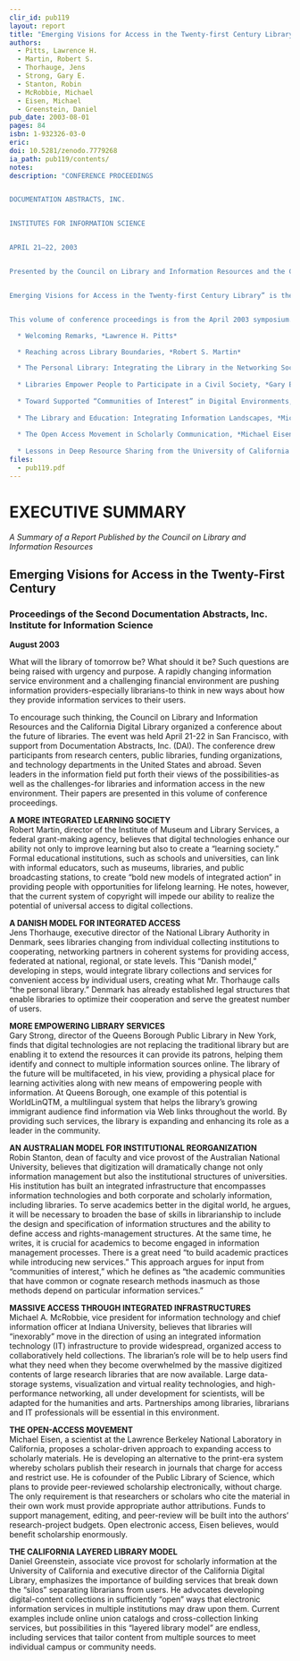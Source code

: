 ```yaml
---
clir_id: pub119
layout: report
title: "Emerging Visions for Access in the Twenty-first Century Library"
authors: 
  - Pitts, Lawrence H.
  - Martin, Robert S.
  - Thorhauge, Jens
  - Strong, Gary E.
  - Stanton, Robin
  - McRobbie, Michael
  - Eisen, Michael
  - Greenstein, Daniel
pub_date: 2003-08-01
pages: 84
isbn: 1-932326-03-0
eric:
doi: 10.5281/zenodo.7779268
ia_path: pub119/contents/
notes:
description: "CONFERENCE PROCEEDINGS


DOCUMENTATION ABSTRACTS, INC.  


INSTITUTES FOR INFORMATION SCIENCE 


APRIL 21–22, 2003  


Presented by the Council on Library and Information Resources and the California Digital Library


Emerging Visions for Access in the Twenty-first Century Library” is the second in a series of international symposiums that are supported by a grant from Documentation Abstracts, Inc. (DAI). The institutes will address key issues in information science relating to digital libraries, economics of information, or resources for scholarship.


This volume of conference proceedings is from the April 2003 symposium. Included are the following:

  * Welcoming Remarks, *Lawrence H. Pitts*

  * Reaching across Library Boundaries, *Robert S. Martin*

  * The Personal Library: Integrating the Library in the Networking Society, *Jens Thorhauge*
  
  * Libraries Empower People to Participate in a Civil Society, *Gary E. Strong*
  
  * Toward Supported “Communities of Interest” in Digital Environments, *Robin Stanton*
  
  * The Library and Education: Integrating Information Landscapes, *Michael McRobbie*
  
  * The Open Access Movement in Scholarly Communication, *Michael Eisen*
  
  * Lessons in Deep Resource Sharing from the University of California Libraries, *Daniel Greenstein*"
files:
  - pub119.pdf
---
```


# EXECUTIVE SUMMARY

_A Summary of a Report Published by the Council on Library and Information Resources_

Emerging Visions for Access in the Twenty-First Century
-------------------------------------------------------

### Proceedings of the Second Documentation Abstracts, Inc. Institute for Information Science

**August 2003**

What will the library of tomorrow be? What should it be? Such questions are being raised with urgency and purpose. A rapidly changing information service environment and a challenging financial environment are pushing information providers-especially librarians-to think in new ways about how they provide information services to their users.

To encourage such thinking, the Council on Library and Information Resources and the California Digital Library organized a conference about the future of libraries. The event was held April 21-22 in San Francisco, with support from Documentation Abstracts, Inc. (DAI). The conference drew participants from research centers, public libraries, funding organizations, and technology departments in the United States and abroad. Seven leaders in the information field put forth their views of the possibilities-as well as the challenges-for libraries and information access in the new environment. Their papers are presented in this volume of conference proceedings.

**A MORE INTEGRATED LEARNING SOCIETY**  
Robert Martin, director of the Institute of Museum and Library Services, a federal grant-making agency, believes that digital technologies enhance our ability not only to improve learning but also to create a “learning society.” Formal educational institutions, such as schools and universities, can link with informal educators, such as museums, libraries, and public broadcasting stations, to create “bold new models of integrated action” in providing people with opportunities for lifelong learning. He notes, however, that the current system of copyright will impede our ability to realize the potential of universal access to digital collections.

**A DANISH MODEL FOR INTEGRATED ACCESS**  
Jens Thorhauge, executive director of the National Library Authority in Denmark, sees libraries changing from individual collecting institutions to cooperating, networking partners in coherent systems for providing access, federated at national, regional, or state levels. This “Danish model,” developing in steps, would integrate library collections and services for convenient access by individual users, creating what Mr. Thorhauge calls “the personal library.” Denmark has already established legal structures that enable libraries to optimize their cooperation and serve the greatest number of users.

**MORE EMPOWERING LIBRARY SERVICES**  
Gary Strong, director of the Queens Borough Public Library in New York, finds that digital technologies are not replacing the traditional library but are enabling it to extend the resources it can provide its patrons, helping them identify and connect to multiple information sources online. The library of the future will be multifaceted, in his view, providing a physical place for learning activities along with new means of empowering people with information. At Queens Borough, one example of this potential is WorldLinQTM, a multilingual system that helps the library’s growing immigrant audience find information via Web links throughout the world. By providing such services, the library is expanding and enhancing its role as a leader in the community.

**AN AUSTRALIAN MODEL FOR INSTITUTIONAL REORGANIZATION**  
Robin Stanton, dean of faculty and vice provost of the Australian National University, believes that digitization will dramatically change not only information management but also the institutional structures of universities. His institution has built an integrated infrastructure that encompasses information technologies and both corporate and scholarly information, including libraries. To serve academics better in the digital world, he argues, it will be necessary to broaden the base of skills in librarianship to include the design and specification of information structures and the ability to define access and rights-management structures. At the same time, he writes, it is crucial for academics to become engaged in information management processes. There is a great need “to build academic practices while introducing new services.” This approach argues for input from “communities of interest,” which he defines as “the academic communities that have common or cognate research methods inasmuch as those methods depend on particular information services.”

**MASSIVE ACCESS THROUGH INTEGRATED INFRASTRUCTURES**  
Michael A. McRobbie, vice president for information technology and chief information officer at Indiana University, believes that libraries will “inexorably” move in the direction of using an integrated information technology (IT) infrastructure to provide widespread, organized access to collaboratively held collections. The librarian’s role will be to help users find what they need when they become overwhelmed by the massive digitized contents of large research libraries that are now available. Large data-storage systems, visualization and virtual reality technologies, and high-performance networking, all under development for scientists, will be adapted for the humanities and arts. Partnerships among libraries, librarians and IT professionals will be essential in this environment.

**THE OPEN-ACCESS MOVEMENT**  
Michael Eisen, a scientist at the Lawrence Berkeley National Laboratory in California, proposes a scholar-driven approach to expanding access to scholarly materials. He is developing an alternative to the print-era system whereby scholars publish their research in journals that charge for access and restrict use. He is cofounder of the Public Library of Science, which plans to provide peer-reviewed scholarship electronically, without charge. The only requirement is that researchers or scholars who cite the material in their own work must provide appropriate author attributions. Funds to support management, editing, and peer-review will be built into the authors’ research-project budgets. Open electronic access, Eisen believes, would benefit scholarship enormously.

**THE CALIFORNIA LAYERED LIBRARY MODEL**  
Daniel Greenstein, associate vice provost for scholarly information at the University of California and executive director of the California Digital Library, emphasizes the importance of building services that break down the “silos” separating librarians from users. He advocates developing digital-content collections in sufficiently “open” ways that electronic information services in multiple institutions may draw upon them. Current examples include online union catalogs and cross-collection linking services, but possibilities in this “layered library model” are endless, including services that tailor content from multiple sources to meet individual campus or community needs.
